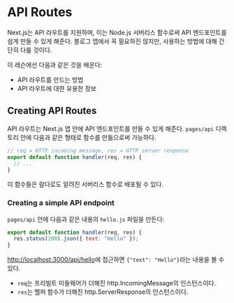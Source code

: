 # API Routes

Next.js는 API 라우트를 지원하며, 이는 Node.js 서버리스 함수로써 API 엔드포인트를 쉽게 만들 수 있게 해준다. 블로그 앱에서 꼭 필요하진 않지만, 사용하는 방법에 대해 간단히 다룰 것이다.

이 레슨에선 다음과 같은 것을 배운다:

- API 라우트를 만드는 방법
- API 라우트에 대한 유용한 정보

## Creating API Routes

API 라우트는 Next.js 앱 안에 API 엔드포인트를 만들 수 있게 해준다. `pages/api` 디렉토리 안에 다음과 같은 형태로 함수를 만듦으로써 가능하다.

```jsx
// req = HTTP incoming message, res = HTTP server response
export default function handler(req, res) {
  // ...
}
```

이 함수들은 람다로도 알려진 서버리스 함수로 배포될 수 있다.

### Creating a simple API endpoint

`pages/api` 안에 다음과 같은 내용의 `hello.js` 파일을 만든다:

```jsx
export default function handler(req, res) {
  res.status(200).json({ text: "Hello" });
}
```

[http://localhost:3000/api/hello](http://localhost:3000/api/hello)에 접근하면 `{"text": "Hello"}`라는 내용을 볼 수 있다.

- `req`는 프리빌트 미들웨어가 더해진 http.IncomingMessage의 인스턴스이다.
- `res`는 헬퍼 함수가 더해진 http.ServerResponse의 인스턴스이다.
